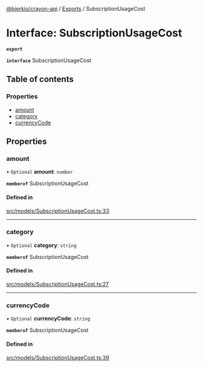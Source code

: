 [@bjerkio/crayon-api](../README.md) / [Exports](../modules.md) / SubscriptionUsageCost

# Interface: SubscriptionUsageCost

**`export`**

**`interface`** SubscriptionUsageCost

## Table of contents

### Properties

- [amount](SubscriptionUsageCost.md#amount)
- [category](SubscriptionUsageCost.md#category)
- [currencyCode](SubscriptionUsageCost.md#currencycode)

## Properties

### amount

• `Optional` **amount**: `number`

**`memberof`** SubscriptionUsageCost

#### Defined in

[src/models/SubscriptionUsageCost.ts:33](https://github.com/bjerkio/crayon-api-js/blob/22cd66d/src/models/SubscriptionUsageCost.ts#L33)

___

### category

• `Optional` **category**: `string`

**`memberof`** SubscriptionUsageCost

#### Defined in

[src/models/SubscriptionUsageCost.ts:27](https://github.com/bjerkio/crayon-api-js/blob/22cd66d/src/models/SubscriptionUsageCost.ts#L27)

___

### currencyCode

• `Optional` **currencyCode**: `string`

**`memberof`** SubscriptionUsageCost

#### Defined in

[src/models/SubscriptionUsageCost.ts:39](https://github.com/bjerkio/crayon-api-js/blob/22cd66d/src/models/SubscriptionUsageCost.ts#L39)
